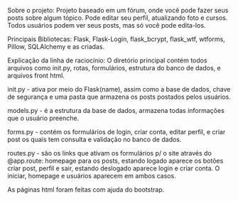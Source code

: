 Sobre o projeto:
Projeto baseado em um fórum, onde você pode fazer seus posts sobre algum tópico. Pode editar seu perfil, atualizando foto e cursos. Todos usuários podem ver seus posts, mas só você pode edita-los.

Principais Bibliotecas:
Flask, Flask-Login, flask_bcrypt, flask_wtf, wtforms, Pillow, SQLAlchemy e as criadas.

Explicação da linha de raciocínio:
O diretório principal contém todos arquivos como init.py, rotas, formulários, estrutura do banco de dados, e arquivos front html.

init.py - ativa por meio do Flask(name), assim como a base de dados, chave de segurança e uma pasta que armazena os posts postados pelos usuários.

models.py - é a estrutura da base de dados, armazena todas informações que o usuário preenche.

forms.py - contém os formulários de login, criar conta, editar perfil, e criar post os quais tem consulta e validação no banco de dados.

routes.py - são os links que ativam os formulários p/ o site através do @app.route: homepage para os posts, estando logado aparece os botões criar post, perfil e sair, estando deslogado aparece login e criar conta. O iniciar, homepage e usuários aparecem em ambos casos.

As páginas html foram feitas com ajuda do bootstrap.
